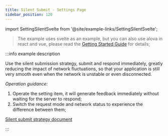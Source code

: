 ```yaml
---
title: Silent Submit - Settings Page
sidebar_position: 120
---
```


import SettingSilentSvelte from '@site/example-links/SettingSilentSvelte';

> The example uses svelte as an example, but you can also use alova in react and vue, please read the [Getting Started Guide](/tutorial/getting-started/overview) for details;

<SettingSilentSvelte></SettingSilentSvelte>

:::info example description

Use the silent submission strategy, submit and respond immediately, greatly reducing the impact of network fluctuations, so that your application is still very smooth even when the network is unstable or even disconnected.

_Operation guidance:_

1. Operate the setting item, it will generate feedback immediately without waiting for the server to respond;
2. Switch the request mode and network status to experience the difference between them;

[Silent submit strategy document](/category/sensorless-data-interaction)

:::
